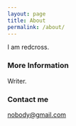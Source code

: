 ```yaml
---
layout: page
title: About
permalink: /about/
---
```


I am redcross.

### More Information

Writer.

### Contact me

[nobody@gmail.com](mailto:nobody@gmail.com)

